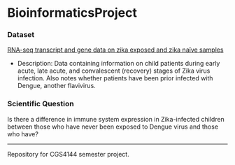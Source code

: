 # BioinformaticsProject
### Dataset
[RNA-seq transcript and gene data on zika exposed and zika naïve samples](https://www.refine.bio/experiments/SRP192714/rna-seq-transcript-and-gene-data-on-zika-exposed-and-zika-naive-samples?ref=search)
- Description: Data containing information on child patients during early acute, late acute, and convalescent (recovery) stages of Zika virus infection. Also notes whether patients have been prior infected with Dengue, another flavivirus.
### Scientific Question
Is there a difference in immune system expression in Zika-infected children between those who have never been exposed to Dengue virus and those who have?

---

Repository for CGS4144 semester project.
